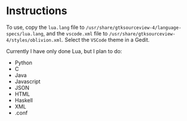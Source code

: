 # Instructions

To use, copy the `lua.lang` file to `/usr/share/gtksourceview-4/language-specs/lua.lang`, and the `vscode.xml` file to `/usr/share/gtksourceview-4/styles/oblivion.xml`. Select the `VSCode` theme in a Gedit.

Currently I have only done Lua, but I plan to do: 

* Python
* C
* Java
* Javascript
* JSON
* HTML
* Haskell
* XML
* .conf
